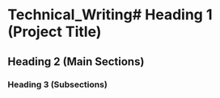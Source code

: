# Technical_Writing# Heading 1 (Project Title)
## Heading 2 (Main Sections)
### Heading 3 (Subsections)
